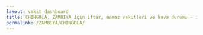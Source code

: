 ```yaml
---
layout: vakit_dashboard
title: CHINGOLA, ZAMBIYA için iftar, namaz vakitleri ve hava durumu - ilçe/eyalet seç
permalink: /ZAMBIYA/CHINGOLA/
---
```


<script type="text/javascript">
  var GLOBAL_COUNTRY = 'ZAMBIYA';
  var GLOBAL_CITY = 'CHINGOLA';
  var GLOBAL_STATE = '';
  var lat = 72;
  var lon = 21;
</script>
